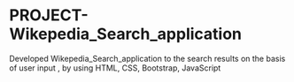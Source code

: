 # PROJECT-Wikepedia_Search_application
Developed Wikepedia_Search_application to the search results on the basis of user input , by using HTML, CSS, Bootstrap, JavaScript  
